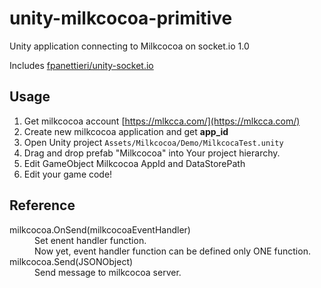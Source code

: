 unity-milkcocoa-primitive
=========================

Unity application connecting to Milkcocoa on socket.io 1.0

Includes  [fpanettieri/unity-socket.io](https://github.com/fpanettieri/unity-socket.io)  

## Usage

1. Get milkcocoa account [https://mlkcca.com/](https://mlkcca.com/)  
2. Create new milkcocoa application and get **app_id**  
3. Open Unity project `Assets/Milkcocoa/Demo/MilkcocaTest.unity`
4. Drag and drop prefab "Milkcocoa" into Your project hierarchy.
5. Edit GameObject Milkcocoa AppId and  DataStorePath
6. Edit your game code!

## Reference

<dl>
<dt>milkcocoa.OnSend(milkcocoaEventHandler)</dt>
<dd>Set enent handler function.<br>
Now yet, event handler function can be defined only ONE function.</dd>
<dt>milkcocoa.Send(JSONObject)</dt>
<dd>Send message to milkcocoa server.</dd>
</dl>
